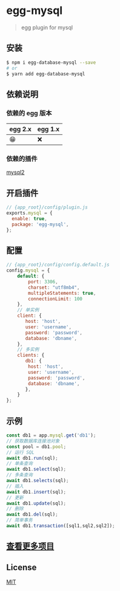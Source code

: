 # egg-mysql

> egg plugin for mysql
## 安装

```bash
$ npm i egg-database-mysql --save
# or
$ yarn add egg-database-mysql
```

## 依赖说明

### 依赖的 egg 版本

egg 2.x | egg 1.x
--- | ---
😁 | ❌

### 依赖的插件

[mysql2](https://github.com/sidorares/node-mysql2)

## 开启插件

```js
// {app_root}/config/plugin.js
exports.mysql = {
  enable: true,
  package: 'egg-mysql',
};
```

## 配置

```js
// {app_root}/config/config.default.js
config.mysql = {
    default: {
        port: 3306,
        charset: "utf8mb4",
        multipleStatements: true,
        connectionLimit: 100
    }, 
    // 单实例
    client: {
       host: 'host',
       user: 'username',
       password: 'password',
       database: 'dbname',    
    },
    // 多实例
    clients: {
       db1: {
        host: 'host',
        user: 'username',
        password: 'password',
        database: 'dbname',    
       },
    }
};
```

## 示例

```js
const db1 = app.mysql.get('db1');
// 获取数据库连接池对象
const pool = db1.pool;
// 运行 SQL
await db1.run(sql);
// 单条查询
await db1.select(sql);
// 多条查询
await db1.selects(sql);
// 插入
await db1.insert(sql);
// 更新
await db1.update(sql);
// 删除
await db1.del(sql);
// 简单事务
await db1.transaction([sql1,sql2,sql2]);
```

## [查看更多项目](https://www.undsky.com)

## License

[MIT](LICENSE)